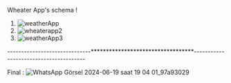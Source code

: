 Wheater App's schema !
1. ![weatherApp](https://github.com/0bera1/WheaterApp-with-API-on-JetpackCompose/assets/102685755/0c4a380c-37a7-495c-8149-8eb18f235f82)
2. ![wheaterapp2](https://github.com/0bera1/WheaterApp-with-API-on-JetpackCompose/assets/102685755/ff3f6ee1-332a-44b2-9e06-caa02aec8ba7)
3. ![weatherApp3](https://github.com/0bera1/WheaterApp-with-API-on-JetpackCompose/assets/102685755/d7f81567-b865-4224-816c-0f9da5566843)

------------------------------**********************************---------------------------------------

Final : ![WhatsApp Görsel 2024-06-19 saat 19 04 01_97a93029](https://github.com/0bera1/WheaterApp-with-API-on-JetpackCompose/assets/102685755/e8607bc0-031f-4ce3-80ac-15af5b7efeff)
